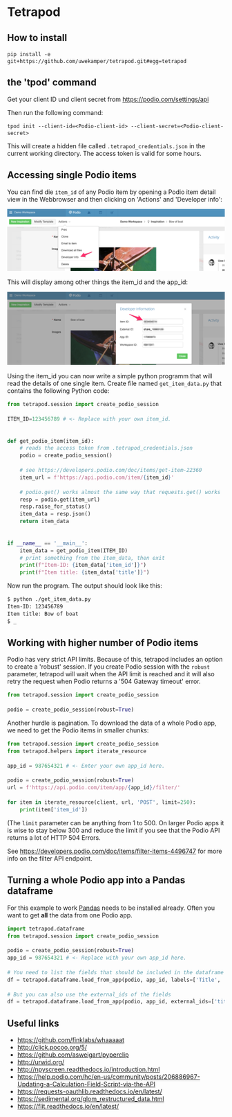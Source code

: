 # Tetrapod

## How to install

```
pip install -e git+https://github.com/uwekamper/tetrapod.git#egg=tetrapod
```

## the 'tpod' command

Get your client ID und client secret from https://podio.com/settings/api

Then run the following command:

```
tpod init --client-id=<Podio-client-id> --client-secret=<Podio-client-secret>
```

This will create a hidden file called `.tetrapod_credentials.json` in the
current working directory. The access token is valid for some hours.

## Accessing single Podio items

You can find die `item_id` of any Podio item by opening a Podio item detail view
in the Webbrowser and then clicking on 'Actions' and 'Developer info':

![Click on Actions](docs/developer-info01.png)

This will display among other things the item_id and the app_id:

![Click on dwActions](docs/developer-info02.png)

Using the item_id you can now write a simple python programm that will read the details
of one single item. Create file named `get_item_data.py` that contains the following Python code:

```python
from tetrapod.session import create_podio_session

ITEM_ID=123456789 # <- Replace with your own item_id.


def get_podio_item(item_id):
    # reads the access token from .tetrapod_credentials.json
    podio = create_podio_session()

    # see https://developers.podio.com/doc/items/get-item-22360
    item_url = f'https://api.podio.com/item/{item_id}'

    # podio.get() works almost the same way that requests.get() works
    resp = podio.get(item_url)
    resp.raise_for_status()
    item_data = resp.json()
    return item_data


if __name__ == '__main__':
    item_data = get_podio_item(ITEM_ID)
    # print something from the item_data, then exit
    print(f"Item-ID: {item_data['item_id']}")
    print(f"Item title: {item_data['title']}")

```

Now run the program. The output should look like this:

```bash
$ python ./get_item_data.py
Item-ID: 123456789
Item title: Bow of boat
$ _ 
```

## Working with higher number of Podio items

Podio has very strict API limits. Because of this, tetrapod includes an option to
create a 'robust' session. If you create Podio session with the `robust` parameter,
tetrapod will wait when the API limit is reached and it will also retry the request
when Podio returns a '504 Gateway timeout' error.

```python
from tetrapod.session import create_podio_session

podio = create_podio_session(robust=True)
```

Another hurdle is pagination. To download the data of a whole Podio app, we need to
get the Podio items in smaller chunks:

```python
from tetrapod.session import create_podio_session
from tetrapod.helpers import iterate_resource

app_id = 987654321 # <- Enter your own app_id here.

podio = create_podio_session(robust=True)
url = f'https://api.podio.com/item/app/{app_id}/filter/'

for item in iterate_resource(client, url, 'POST', limit=250):
    print(item['item_id'])
```

(The `limit` parameter can be anything from 1 to 500. On larger Podio apps it is wise to stay below
300 and reduce the limit if you see that the Podio API returns a lot of HTTP 504 Errors.

See https://developers.podio.com/doc/items/filter-items-4496747 for more info on the
filter API endpoint.

## Turning a whole Podio app into a Pandas dataframe

For this example to work [Pandas](https://pandas.pydata.org/) needs to be installed already. 
Often you want to get __all__ the data from one Podio app.

```python
import tetrapod.dataframe
from tetrapod.session import create_podio_session

podio = create_podio_session(robust=True)
app_id = 987654321 # <- Replace with your own app_id here.

# You need to list the fields that should be included in the dataframe
df = tetrapod.dataframe.load_from_app(podio, app_id, labels=['Title', 'Description'])

# But you can also use the external_ids of the fields
df = tetrapod.dataframe.load_from_app(podio, app_id, external_ids=['title‘, 'description'])
```


## Useful links
+ https://github.com/finklabs/whaaaaat
+ http://click.pocoo.org/5/
+ https://github.com/asweigart/pyperclip
+ http://urwid.org/
+ http://npyscreen.readthedocs.io/introduction.html
+ https://help.podio.com/hc/en-us/community/posts/206886967-Updating-a-Calculation-Field-Script-via-the-API
+ https://requests-oauthlib.readthedocs.io/en/latest/
+ https://sedimental.org/glom_restructured_data.html
+ https://flit.readthedocs.io/en/latest/
